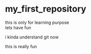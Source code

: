# my_first_repository
this is only for learning purpose<br>
lets have fun

i kinda understand git now

this is really fun




